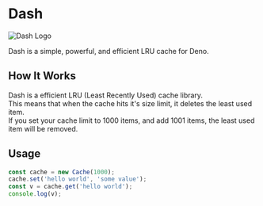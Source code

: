 # Dash

![Dash Logo](https://owo.sh/9F8orWK.png)

Dash is a simple, powerful, and efficient LRU cache for Deno.

## How It Works

Dash is a efficient LRU (Least Recently Used) cache library.  
This means that when the cache hits it's size limit, it deletes the least used item.  
If you set your cache limit to 1000 items, and add 1001 items, the least used item will be removed.

## Usage

```ts
const cache = new Cache(1000);
cache.set('hello world', 'some value');
const v = cache.get('hello world');
console.log(v);
```
